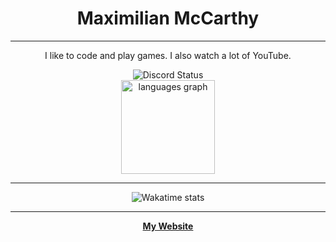 <h1 align="center">Maximilian McCarthy</h1>

---

<p align="center">I like to code and play games. I also watch a lot of YouTube.</p>



<div align="center">
  <img src="https://discord.c99.nl/widget/theme-4/320672010332274690.png" alt="Discord Status" />
</div>

<div align="center">
  <img src="https://github-readme-stats.vercel.app/api/top-langs?locale=en&hide_title=true&layout=compact&card_width=320&langs_count=5&theme=transparent&hide_border=true&username=MaximilianMcc" height="150" alt="languages graph"/>
</div>

---


<div align="center">
  <img src="https://github-readme-stats.vercel.app/api/wakatime?username=maximilianmcc&layout=compact&card_width=320&theme=transparent&hide_border=true&langs_count=6" alt="Wakatime stats"/>
</div>

---

<div align="center">
 <a href="http://maximilian.co.nz/" target="_blank"><b>My Website</b></a>
</div>